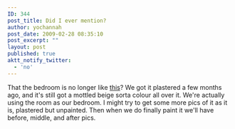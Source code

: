 ```yaml
---
ID: 344
post_title: Did I ever mention?
author: yochannah
post_date: 2009-02-28 08:35:10
post_excerpt: ""
layout: post
published: true
aktt_notify_twitter:
  - 'no'
---
```

That the bedroom is no longer like <a href="http://picasaweb.google.com/yochannah/BedroomBeforePlaster#">this</a>? We got it plastered a few months ago, and it's still got a mottled beige sorta colour all over it. We're actually using the room as our bedroom. I might try to get some more pics of it as it is, plastered but unpainted. Then when we do finally paint it we'll have before, middle, and after pics.